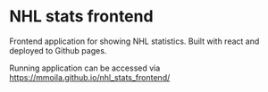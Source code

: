 # NHL stats frontend

Frontend application for showing NHL statistics. Built with react and deployed to Github pages.

Running application can be accessed via https://mmoila.github.io/nhl_stats_frontend/
